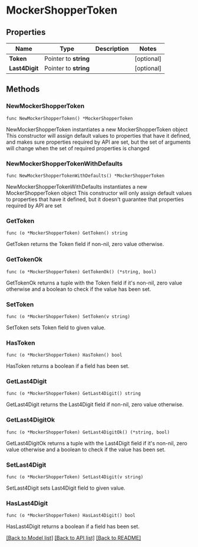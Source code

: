 # MockerShopperToken

## Properties

Name | Type | Description | Notes
------------ | ------------- | ------------- | -------------
**Token** | Pointer to **string** |  | [optional] 
**Last4Digit** | Pointer to **string** |  | [optional] 

## Methods

### NewMockerShopperToken

`func NewMockerShopperToken() *MockerShopperToken`

NewMockerShopperToken instantiates a new MockerShopperToken object
This constructor will assign default values to properties that have it defined,
and makes sure properties required by API are set, but the set of arguments
will change when the set of required properties is changed

### NewMockerShopperTokenWithDefaults

`func NewMockerShopperTokenWithDefaults() *MockerShopperToken`

NewMockerShopperTokenWithDefaults instantiates a new MockerShopperToken object
This constructor will only assign default values to properties that have it defined,
but it doesn't guarantee that properties required by API are set

### GetToken

`func (o *MockerShopperToken) GetToken() string`

GetToken returns the Token field if non-nil, zero value otherwise.

### GetTokenOk

`func (o *MockerShopperToken) GetTokenOk() (*string, bool)`

GetTokenOk returns a tuple with the Token field if it's non-nil, zero value otherwise
and a boolean to check if the value has been set.

### SetToken

`func (o *MockerShopperToken) SetToken(v string)`

SetToken sets Token field to given value.

### HasToken

`func (o *MockerShopperToken) HasToken() bool`

HasToken returns a boolean if a field has been set.

### GetLast4Digit

`func (o *MockerShopperToken) GetLast4Digit() string`

GetLast4Digit returns the Last4Digit field if non-nil, zero value otherwise.

### GetLast4DigitOk

`func (o *MockerShopperToken) GetLast4DigitOk() (*string, bool)`

GetLast4DigitOk returns a tuple with the Last4Digit field if it's non-nil, zero value otherwise
and a boolean to check if the value has been set.

### SetLast4Digit

`func (o *MockerShopperToken) SetLast4Digit(v string)`

SetLast4Digit sets Last4Digit field to given value.

### HasLast4Digit

`func (o *MockerShopperToken) HasLast4Digit() bool`

HasLast4Digit returns a boolean if a field has been set.


[[Back to Model list]](../README.md#documentation-for-models) [[Back to API list]](../README.md#documentation-for-api-endpoints) [[Back to README]](../README.md)


